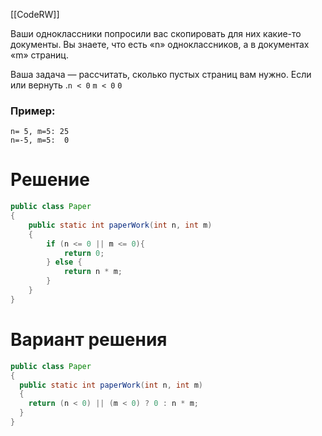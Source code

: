 [[CodeRW]]

Ваши одноклассники попросили вас скопировать для них какие-то документы. Вы знаете, что есть «n» одноклассников, а в документах «m» страниц.

Ваша задача — рассчитать, сколько пустых страниц вам нужно. Если или вернуть .`n < 0` `m < 0` `0`

### Пример:

```
n= 5, m=5: 25
n=-5, m=5:  0
```

# Решение

```java ignore
public class Paper  
{  
    public static int paperWork(int n, int m)  
    {  
        if (n <= 0 || m <= 0){  
            return 0;  
        } else {  
            return n * m;  
        }  
    }  
}
```

# Вариант решения

```java ignore
public class Paper
{
  public static int paperWork(int n, int m) 
  {
    return (n < 0) || (m < 0) ? 0 : n * m;
  }
}
```